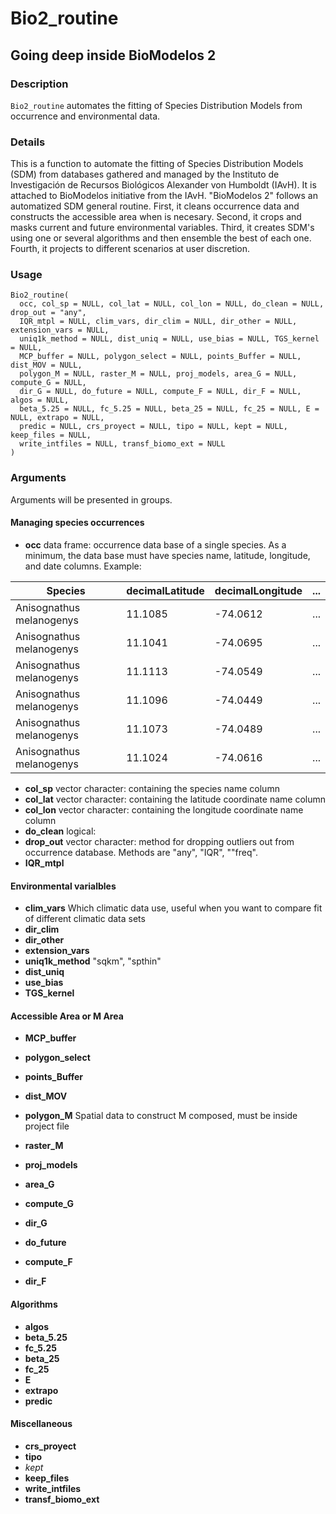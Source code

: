 # Bio2_routine
## Going deep inside BioModelos 2

### Description

`Bio2_routine` automates the fitting of Species Distribution Models from occurrence and environmental data.

### Details

This is a function to automate the fitting of Species Distribution Models (SDM) from databases gathered and managed by the Instituto de Investigación de Recursos Biológicos Alexander von Humboldt (IAvH). It is attached to BioModelos initiative from the IAvH. "BioModelos 2" follows an automatized SDM general routine. First, it cleans occurrence data and constructs the accessible area when is necesary. Second, it crops and masks current and future environmental variables. Third, it creates SDM's using one or several algorithms and then ensemble the best of each one. Fourth, it projects to different scenarios at user discretion.

### Usage

```
Bio2_routine(
  occ, col_sp = NULL, col_lat = NULL, col_lon = NULL, do_clean = NULL, drop_out = "any",
  IQR_mtpl = NULL, clim_vars, dir_clim = NULL, dir_other = NULL, extension_vars = NULL,
  uniq1k_method = NULL, dist_uniq = NULL, use_bias = NULL, TGS_kernel = NULL, 
  MCP_buffer = NULL, polygon_select = NULL, points_Buffer = NULL, dist_MOV = NULL, 
  polygon_M = NULL, raster_M = NULL, proj_models, area_G = NULL, compute_G = NULL, 
  dir_G = NULL, do_future = NULL, compute_F = NULL, dir_F = NULL, algos = NULL, 
  beta_5.25 = NULL, fc_5.25 = NULL, beta_25 = NULL, fc_25 = NULL, E = NULL, extrapo = NULL,
  predic = NULL, crs_proyect = NULL, tipo = NULL, kept = NULL, keep_files = NULL,
  write_intfiles = NULL, transf_biomo_ext = NULL
)
```
### Arguments

Arguments will be presented in groups.

#### Managing species occurrences

* **occ** data frame: occurrence data base of a single species. As a minimum, the data base must have species name, latitude, longitude, and date columns. Example:

|Species|     decimalLatitude|      decimalLongitude| ...|
|-|-|-|-
|Anisognathus melanogenys| 11.1085| -74.0612| ...|
|Anisognathus melanogenys| 11.1041| -74.0695| ...|
|Anisognathus melanogenys| 11.1113| -74.0549| ...|
|Anisognathus melanogenys| 11.1096| -74.0449| ...|
|Anisognathus melanogenys| 11.1073| -74.0489| ...|
|Anisognathus melanogenys| 11.1024| -74.0616| ...|

* **col_sp** vector character: containing the species name column
* **col_lat** vector character: containing the latitude coordinate name column
* **col_lon** vector character: containing the longitude coordinate name column
* **do_clean** logical:
* **drop_out** vector character: method for dropping outliers out from occurrence database. Methods are "any", "IQR", ""freq".
* **IQR_mtpl**

#### Environmental varialbles

* **clim_vars** Which climatic data use, useful when you want to compare fit of different climatic data sets
* **dir_clim**
* **dir_other**
* **extension_vars**
* **uniq1k_method** "sqkm", "spthin"
* **dist_uniq**
* **use_bias**
* **TGS_kernel**

#### Accessible Area or M Area

* **MCP_buffer**
* **polygon_select**
* **points_Buffer**
* **dist_MOV**
* **polygon_M** Spatial data to construct M composed, must be inside project file
* **raster_M**

* **proj_models**
* **area_G**
* **compute_G**
* **dir_G**
* **do_future**
* **compute_F**
* **dir_F**

#### Algorithms

* **algos**
* **beta_5.25**
* **fc_5.25**
* **beta_25**
* **fc_25**
* **E**
* **extrapo**
* **predic**

#### Miscellaneous

* **crs_proyect**
* **tipo**
* *kept*
* **keep_files**
* **write_intfiles**
* **transf_biomo_ext**
